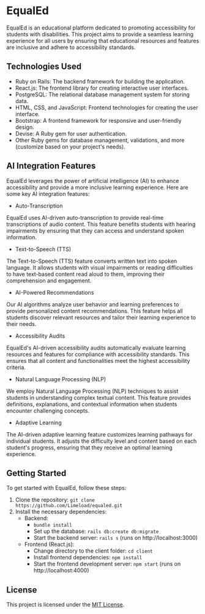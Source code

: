 # EqualEd

EqualEd is an educational platform dedicated to promoting accessibility for students with disabilities. This project aims to provide a seamless learning experience for all users by ensuring that educational resources and features are inclusive and adhere to accessibility standards.

## Technologies Used

- Ruby on Rails: The backend framework for building the application.
- React.js: The frontend library for creating interactive user interfaces.
- PostgreSQL: The relational database management system for storing data.
- HTML, CSS, and JavaScript: Frontend technologies for creating the user interface.
- Bootstrap: A frontend framework for responsive and user-friendly design.
- Devise: A Ruby gem for user authentication.
- Other Ruby gems for database management, validations, and more (customize based on your project's needs).

## AI Integration Features

EqualEd leverages the power of artificial intelligence (AI) to enhance accessibility and provide a more inclusive learning experience. Here are some key AI integration features:

* Auto-Transcription

EqualEd uses AI-driven auto-transcription to provide real-time transcriptions of audio content. This feature benefits students with hearing impairments by ensuring that they can access and understand spoken information.

* Text-to-Speech (TTS)

The Text-to-Speech (TTS) feature converts written text into spoken language. It allows students with visual impairments or reading difficulties to have text-based content read aloud to them, improving their comprehension and engagement.

* AI-Powered Recommendations

Our AI algorithms analyze user behavior and learning preferences to provide personalized content recommendations. This feature helps all students discover relevant resources and tailor their learning experience to their needs.

* Accessibility Audits

EqualEd's AI-driven accessibility audits automatically evaluate learning resources and features for compliance with accessibility standards. This ensures that all content and functionalities meet the highest accessibility criteria.

* Natural Language Processing (NLP)

We employ Natural Language Processing (NLP) techniques to assist students in understanding complex textual content. This feature provides definitions, explanations, and contextual information when students encounter challenging concepts.

* Adaptive Learning

The AI-driven adaptive learning feature customizes learning pathways for individual students. It adjusts the difficulty level and content based on each student's progress, ensuring that they receive an optimal learning experience.

## Getting Started

To get started with EqualEd, follow these steps:

1. Clone the repository: `git clone https://github.com/Limeload/equaled.git`
2. Install the necessary dependencies:
   - Backend:
     - `bundle install`
     - Set up the database: `rails db:create db:migrate`
     - Start the backend server: `rails s` (runs on http://localhost:3000)
   - Frontend (React.js):
     - Change directory to the client folder: `cd client`
     - Install frontend dependencies: `npm install`
     - Start the frontend development server: `npm start` (runs on http://localhost:4000)

## License

This project is licensed under the [MIT License](LICENSE).
